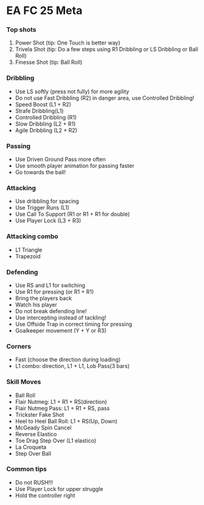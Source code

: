 # EA FC 25 Meta


### Top shots

1. Power Shot (tip: One Touch is better way)
2. Trivela Shot (tip: Do a few steps using R1 Dribbling or LS Dribbling or Ball Roll) 
4. Finesse Shot (tip: Ball Roll)

### Dribbling

- Use LS softly (press not fully) for more agility
- Do not use Fast Dribbling (R2) in danger area, use Controlled Dribbling!
- Speed Boost (L1 + R2)
- Strafe Dribbling(L1)
- Controlled Dribbling (R1)
- Slow Dribbling (L2 + R1)
- Agile Dribbling (L2 + R2)

### Passing

- Use Driven Ground Pass more often
- Use smooth player animation for passing faster
- Go towards the ball!

### Attacking

- Use dribbling for spacing
- Use Trigger Runs (L1)
- Use Call To Support (R1 or R1 + R1 for double)
- Use Player Lock (L3 + R3)

### Attacking combo

- L1 Triangle
- Trapezoid

### Defending

- Use RS and L1 for switching
- Use R1 for pressing (or R1 + R1)
- Bring the players back
- Watch his player
- Do not break defending line!
- Use intercepting instead of tackling!
- Use Offside Trap in correct timing for pressing
- Goalkeeper movement (Y + Y or R3)

### Corners

- Fast (choose the direction during loading)
- L1 combo: direction, L1 + L1, Lob Pass(3 bars)

### Skill Moves

- Ball Roll
- Flair Nutmeg: L1 + R1 + RS(direction)
- Flair Nutmeg Pass: L1 + R1 + RS, pass
- Trickster Fake Shot
- Heel to Heel Ball Roll: L1 + RS(Up, Down)
- McGeady Spin Cancel
- Reverse Elastico
- Toe Drag Step Over (L1 elastico)
- La Croqueta
- Step Over Ball

### Common tips

- Do not RUSH!!!
- Use Player Lock for upper struggle
- Hold the controller right
